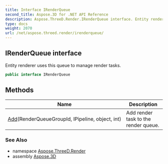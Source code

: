 ```yaml
---
title: Interface IRenderQueue
second_title: Aspose.3D for .NET API Reference
description: Aspose.ThreeD.Render.IRenderQueue interface. Entity renderer uses this queue to manage render tasks
type: docs
weight: 2070
url: /net/aspose.threed.render/irenderqueue/
---
```

## IRenderQueue interface

Entity renderer uses this queue to manage render tasks.

```csharp
public interface IRenderQueue
```

## Methods

| Name | Description |
| --- | --- |
| [Add](../../aspose.threed.render/irenderqueue/add/)(RenderQueueGroupId, IPipeline, object, int) | Add render task to the render queue. |

### See Also

* namespace [Aspose.ThreeD.Render](../../aspose.threed.render/)
* assembly [Aspose.3D](../../)


